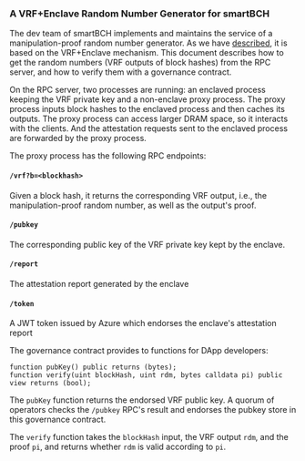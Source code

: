 ### A VRF+Enclave Random Number Generator for smartBCH

The dev team of smartBCH implements and maintains the service of a manipulation-proof random number generator. As we have [described](https://read.cash/@SmartBCH/light-weighted-manipulation-proof-random-number-generator-for-smartbch-79ac7d36), it is based on the VRF+Enclave mechanism. This document describes how to get the random numbers (VRF outputs of block hashes) from the RPC server, and how to verify them with a governance contract.

On the RPC server, two processes are running: an enclaved process keeping the VRF private key and a non-enclave proxy process. The proxy process inputs block hashes to the enclaved process and then caches its outputs. The proxy process can access larger DRAM space, so it interacts with the clients. And the attestation requests sent to the enclaved process are forwarded by the proxy process.

The proxy process has the following RPC endpoints:

#### `/vrf?b=<blockhash>`

Given a block hash, it returns the corresponding VRF output, i.e., the manipulation-proof random number, as well as the output's proof.

#### `/pubkey`

The corresponding public key of the VRF private key kept by the enclave.

#### `/report`

The attestation report generated by the enclave

#### `/token`

A JWT token issued by Azure which endorses the enclave's attestation report



 The governance contract provides to functions for DApp developers:

```solidity
function pubKey() public returns (bytes);
function verify(uint blockHash, uint rdm, bytes calldata pi) public view returns (bool);
```

The `pubKey` function returns the endorsed VRF public key. A quorum of operators checks the `/pubkey` RPC's result and endorses the pubkey store in this governance contract.

The `verify` function takes the `blockHash` input, the VRF output `rdm`, and the proof `pi`, and returns whether `rdm` is valid  according to `pi`.


